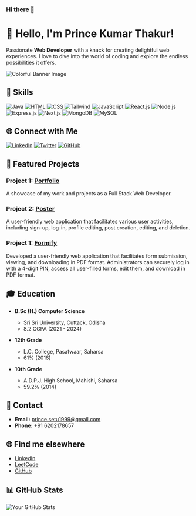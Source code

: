### Hi there 👋

# 👋 Hello, I'm Prince Kumar Thakur!

Passionate **Web Developer** with a knack for creating delightful web experiences. I love to dive into the world of coding and explore the endless possibilities it offers.

<!-- Add a splash of color to your profile -->
![Colorful Banner Image](https://placekitten.com/1200/300)



## 🚀 Skills

![Java](https://img.shields.io/badge/Java-Expert-brightgreen)
![HTML](https://img.shields.io/badge/HTML-Expert-brightgreen)
![CSS](https://img.shields.io/badge/CSS-Expert-brightgreen)
![Tailwind](https://img.shields.io/badge/Tailwind-Intermediate-blue)
![JavaScript](https://img.shields.io/badge/JavaScript-Intermediate-blue)
![React.js](https://img.shields.io/badge/React.js-Intermediate-blue)
![Node.js](https://img.shields.io/badge/Node.js-Intermediate-blue)
![Express.js](https://img.shields.io/badge/Express.js-Intermediate-blue)
![Next.js](https://img.shields.io/badge/Next.js-Intermediate-blue)
![MongoDB](https://img.shields.io/badge/MongoDB-Beginner-orange)
![MySQL](https://img.shields.io/badge/MySQL-Beginner-orange)



## 🌐 Connect with Me

<!-- Add your social media links with corresponding icons -->
[![LinkedIn](https://img.shields.io/badge/LinkedIn-PrinceKumarThakur-blue?style=flat-square&logo=linkedin&logoColor=white)](https://www.linkedin.com/in/princekumarthakur/)
[![Twitter](https://img.shields.io/badge/Twitter-YourHandle-blue?style=flat-square&logo=twitter&logoColor=white)](https://twitter.com/yourhandle)
[![GitHub](https://img.shields.io/badge/GitHub-PrinceKumarThakur-darkgreen?style=flat-square&logo=github&logoColor=white)](https://github.com/princekumarthakur)



## 🚀 Featured Projects

### Project 1: [Portfolio](link-to-portfolio)
A showcase of my work and projects as a Full Stack Web Developer.

### Project 2: [Poster](link-to-poster)
A user-friendly web application that facilitates various user activities, including sign-up, log-in, profile editing, post creation, editing, and deletion.

### Project 1: [Formify](link-to-formify)
Developed a user-friendly web application that facilitates form submission, viewing, and downloading in PDF format. Administrators can securely log in with a 4-digit PIN, access all user-filled forms, edit them, and download in PDF format.



## 🎓 Education

- **B.Sc (H.) Computer Science**
  - Sri Sri University, Cuttack, Odisha
  - 8.2 CGPA (2021 - 2024)

- **12th Grade**
  - L.C. College, Pasatwaar, Saharsa
  - 61% (2016)

- **10th Grade**
  - A.D.P.J. High School, Mahishi, Saharsa
  - 59.2% (2014)



## 📧 Contact

- **Email:** prince.setu1999@gmail.com
- **Phone:** +91 6202178657



## 🌐 Find me elsewhere

- [LinkedIn](https://www.linkedin.com/in/princekumarthakur/)
- [LeetCode](https://leetcode.com/yourusername/)
- [GitHub](https://github.com/princekumarthakur)



## 📊 GitHub Stats

![Your GitHub Stats](https://github-readme-stats.vercel.app/api?username=princekumarthakur1999&show_icons=true&theme=radical)
